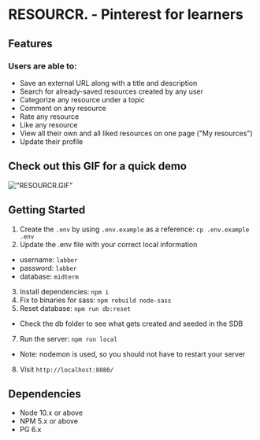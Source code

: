 RESOURCR. - Pinterest for learners
=========

## Features

### Users are able to: 
  * Save an external URL along with a title and description
  * Search for already-saved resources created by any user
  * Categorize any resource under a topic
  * Comment on any resource
  * Rate any resource
  * Like any resource
  * View all their own and all liked resources on one page ("My resources")
  * Update their profile

## Check out this GIF for a quick demo

!["RESOURCR.GIF"](https://github.com/ofthekings12/RESOURCR./blob/master/docs/RESOURCR.-%20GIF.gif?raw=true)
## Getting Started

1. Create the `.env` by using `.env.example` as a reference: `cp .env.example .env`
2. Update the .env file with your correct local information 
  - username: `labber` 
  - password: `labber` 
  - database: `midterm`
3. Install dependencies: `npm i`
4. Fix to binaries for sass: `npm rebuild node-sass`
5. Reset database: `npm run db:reset`
  - Check the db folder to see what gets created and seeded in the SDB
7. Run the server: `npm run local`
  - Note: nodemon is used, so you should not have to restart your server
8. Visit `http://localhost:8080/`

## Dependencies

- Node 10.x or above
- NPM 5.x or above
- PG 6.x
